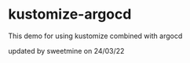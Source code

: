 # kustomize-argocd
This demo for using kustomize combined with argocd


updated by sweetmine on 24/03/22
